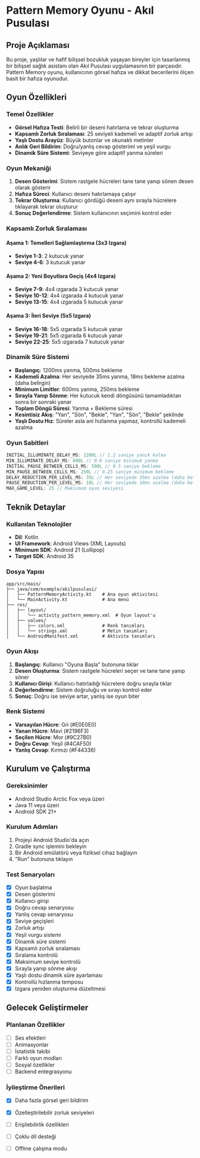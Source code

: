 # Pattern Memory Oyunu - Akıl Pusulası

## Proje Açıklaması

Bu proje, yaşlılar ve hafif bilişsel bozukluk yaşayan bireyler için tasarlanmış bir bilişsel sağlık asistanı olan Akıl Pusulası uygulamasının bir parçasıdır. Pattern Memory oyunu, kullanıcının görsel hafıza ve dikkat becerilerini ölçen basit bir hafıza oyunudur.

## Oyun Özellikleri

### Temel Özellikler
- **Görsel Hafıza Testi**: Belirli bir deseni hatırlama ve tekrar oluşturma
- **Kapsamlı Zorluk Sıralaması**: 25 seviyeli kademeli ve adaptif zorluk artışı
- **Yaşlı Dostu Arayüz**: Büyük butonlar ve okunaklı metinler
- **Anlık Geri Bildirim**: Doğru/yanlış cevap gösterimi ve yeşil vurgu
- **Dinamik Süre Sistemi**: Seviyeye göre adaptif yanma süreleri

### Oyun Mekaniği
1. **Desen Gösterimi**: Sistem rastgele hücreleri tane tane yanıp sönen desen olarak gösterir
2. **Hafıza Süreci**: Kullanıcı deseni hatırlamaya çalışır
3. **Tekrar Oluşturma**: Kullanıcı gördüğü deseni aynı sırayla hücrelere tıklayarak tekrar oluşturur
4. **Sonuç Değerlendirme**: Sistem kullanıcının seçimini kontrol eder

### Kapsamlı Zorluk Sıralaması

#### Aşama 1: Temelleri Sağlamlaştırma (3x3 Izgara)
- **Seviye 1-3**: 2 kutucuk yanar
- **Seviye 4-6**: 3 kutucuk yanar

#### Aşama 2: Yeni Boyutlara Geçiş (4x4 Izgara)
- **Seviye 7-9**: 4x4 ızgarada 3 kutucuk yanar
- **Seviye 10-12**: 4x4 ızgarada 4 kutucuk yanar
- **Seviye 13-15**: 4x4 ızgarada 5 kutucuk yanar

#### Aşama 3: İleri Seviye (5x5 Izgara)
- **Seviye 16-18**: 5x5 ızgarada 5 kutucuk yanar
- **Seviye 19-21**: 5x5 ızgarada 6 kutucuk yanar
- **Seviye 22-25**: 5x5 ızgarada 7 kutucuk yanar

### Dinamik Süre Sistemi
- **Başlangıç**: 1200ms yanma, 500ms bekleme
- **Kademeli Azalma**: Her seviyede 35ms yanma, 18ms bekleme azalma (daha belirgin)
- **Minimum Limitler**: 600ms yanma, 250ms bekleme
- **Sırayla Yanıp Sönme**: Her kutucuk kendi döngüsünü tamamladıktan sonra bir sonraki yanar
- **Toplam Döngü Süresi**: Yanma + Bekleme süresi
- **Kesintisiz Akış**: "Yan", "Sön", "Bekle", "Yan", "Sön", "Bekle" şeklinde
- **Yaşlı Dostu Hız**: Süreler asla ani hızlanma yapmaz, kontrollü kademeli azalma

### Oyun Sabitleri
```kotlin
INITIAL_ILLUMINATE_DELAY_MS: 1200L // 1.2 saniye yanık kalma
MIN_ILLUMINATE_DELAY_MS: 600L // 0.6 saniye minimum yanma
INITIAL_PAUSE_BETWEEN_CELLS_MS: 500L // 0.5 saniye bekleme
MIN_PAUSE_BETWEEN_CELLS_MS: 250L // 0.25 saniye minimum bekleme
DELAY_REDUCTION_PER_LEVEL_MS: 35L // Her seviyede 35ms azalma (daha belirgin)
PAUSE_REDUCTION_PER_LEVEL_MS: 18L // Her seviyede 18ms azalma (daha belirgin)
MAX_GAME_LEVEL: 25 // Maksimum oyun seviyesi
```

## Teknik Detaylar

### Kullanılan Teknolojiler
- **Dil**: Kotlin
- **UI Framework**: Android Views (XML Layouts)
- **Minimum SDK**: Android 21 (Lollipop)
- **Target SDK**: Android 35

### Dosya Yapısı
```
app/src/main/
├── java/com/example/akilpusulasi/
│   ├── PatternMemoryActivity.kt    # Ana oyun aktivitesi
│   └── MainActivity.kt             # Ana menü
├── res/
│   ├── layout/
│   │   └── activity_pattern_memory.xml  # Oyun layout'u
│   ├── values/
│   │   ├── colors.xml              # Renk tanımları
│   │   └── strings.xml             # Metin tanımları
│   └── AndroidManifest.xml         # Aktivite tanımları
```

### Oyun Akışı
1. **Başlangıç**: Kullanıcı "Oyuna Başla" butonuna tıklar
2. **Desen Oluşturma**: Sistem rastgele hücreleri seçer ve tane tane yanıp söner
3. **Kullanıcı Girişi**: Kullanıcı hatırladığı hücrelere doğru sırayla tıklar
4. **Değerlendirme**: Sistem doğruluğu ve sırayı kontrol eder
5. **Sonuç**: Doğru ise seviye artar, yanlış ise oyun biter

### Renk Sistemi
- **Varsayılan Hücre**: Gri (#E0E0E0)
- **Yanan Hücre**: Mavi (#2196F3)
- **Seçilen Hücre**: Mor (#9C27B0)
- **Doğru Cevap**: Yeşil (#4CAF50)
- **Yanlış Cevap**: Kırmızı (#F44336)

## Kurulum ve Çalıştırma

### Gereksinimler
- Android Studio Arctic Fox veya üzeri
- Java 11 veya üzeri
- Android SDK 21+

### Kurulum Adımları
1. Projeyi Android Studio'da açın
2. Gradle sync işlemini bekleyin
3. Bir Android emülatörü veya fiziksel cihaz bağlayın
4. "Run" butonuna tıklayın

### Test Senaryoları
- [x] Oyun başlatma
- [x] Desen gösterimi
- [x] Kullanıcı girişi
- [x] Doğru cevap senaryosu
- [x] Yanlış cevap senaryosu
- [x] Seviye geçişleri
- [x] Zorluk artışı
- [x] Yeşil vurgu sistemi
- [x] Dinamik süre sistemi
- [x] Kapsamlı zorluk sıralaması
- [x] Sıralama kontrolü
- [x] Maksimum seviye kontrolü
- [x] Sırayla yanıp sönme akışı
- [x] Yaşlı dostu dinamik süre ayarlaması
- [x] Kontrollü hızlanma temposu
- [x] Izgara yeniden oluşturma düzeltmesi

## Gelecek Geliştirmeler

### Planlanan Özellikler
- [ ] Ses efektleri
- [ ] Animasyonlar
- [ ] İstatistik takibi
- [ ] Farklı oyun modları
- [ ] Sosyal özellikler
- [ ] Backend entegrasyonu

### İyileştirme Önerileri
- [x] Daha fazla görsel geri bildirim
- [x] Özelleştirilebilir zorluk seviyeleri
- [ ] Erişilebilirlik özellikleri
- [ ] Çoklu dil desteği
- [ ] Offline çalışma modu

